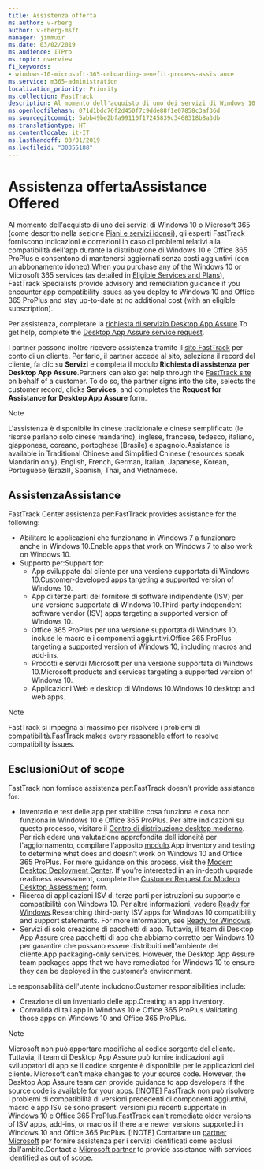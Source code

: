 ```yaml
---
title: Assistenza offerta
ms.author: v-rberg
author: v-rberg-msft
manager: jimmuir
ms.date: 03/02/2019
ms.audience: ITPro
ms.topic: overview
f1_keywords:
- windows-10-microsoft-365-onboarding-benefit-process-assistance
ms.service: m365-administration
localization_priority: Priority
ms.collection: FastTrack
description: Al momento dell'acquisto di uno dei servizi di Windows 10 o Microsoft 365, gli esperti FastTrack forniscono indicazioni e correzioni per la distribuzione di Windows 10 e Office 365 ProPlus e consentono di mantenersi aggiornati senza costi aggiuntivi (con un abbonamento idoneo).
ms.openlocfilehash: 071d1bdc76f2d450f7c9dde88f1e07858c3af36d
ms.sourcegitcommit: 5abb49be2bfa99110f17245839c3468318b8a3db
ms.translationtype: HT
ms.contentlocale: it-IT
ms.lasthandoff: 03/01/2019
ms.locfileid: "30355188"
---
```

# <a name="assistance-offered"></a><span data-ttu-id="cf1f3-103">Assistenza offerta</span><span class="sxs-lookup"><span data-stu-id="cf1f3-103">Assistance Offered</span></span>  

<span data-ttu-id="cf1f3-104">Al momento dell'acquisto di uno dei servizi di Windows 10 o Microsoft 365 (come descritto nella sezione [Piani e servizi idonei](M365-eligible-services-and-plans.md)), gli esperti FastTrack forniscono indicazioni e correzioni in caso di problemi relativi alla compatibilità dell'app durante la distribuzione di Windows 10 e Office 365 ProPlus e consentono di mantenersi aggiornati senza costi aggiuntivi (con un abbonamento idoneo).</span><span class="sxs-lookup"><span data-stu-id="cf1f3-104">When you purchase any of the Windows 10 or Microsoft 365 services (as detailed in [Eligible Services and Plans](M365-eligible-services-and-plans.md)), FastTrack Specialists provide advisory and remediation guidance if you encounter app compatibility issues as you deploy to Windows 10 and Office 365 ProPlus and stay up-to-date at no additional cost (with an eligible subscription).</span></span>

<span data-ttu-id="cf1f3-105">Per assistenza, completare la [richiesta di servizio Desktop App Assure](https://go.microsoft.com/fwlink/?linkid=2022721).</span><span class="sxs-lookup"><span data-stu-id="cf1f3-105">To get help, complete the [Desktop App Assure service request](https://go.microsoft.com/fwlink/?linkid=2022721).</span></span>

<span data-ttu-id="cf1f3-p101">I partner possono inoltre ricevere assistenza tramite il [sito FastTrack](https://go.microsoft.com/fwlink/?linkid=780698) per conto di un cliente. Per farlo, il partner accede al sito, seleziona il record del cliente, fa clic su **Servizi** e completa il modulo **Richiesta di assistenza per Desktop App Assure**.</span><span class="sxs-lookup"><span data-stu-id="cf1f3-p101">Partners can also get help through the [FastTrack site](https://go.microsoft.com/fwlink/?linkid=780698) on behalf of a customer. To do so, the partner signs into the site, selects the customer record, clicks **Services**, and completes the **Request for Assistance for Desktop App Assure** form.</span></span>

> [!NOTE]
> <span data-ttu-id="cf1f3-108">L'assistenza è disponibile in cinese tradizionale e cinese semplificato (le risorse parlano solo cinese mandarino), inglese, francese, tedesco, italiano, giapponese, coreano, portoghese (Brasile) e spagnolo.</span><span class="sxs-lookup"><span data-stu-id="cf1f3-108">Assistance is available in Traditional Chinese and Simplified Chinese (resources speak Mandarin only), English, French, German, Italian, Japanese, Korean, Portuguese (Brazil), Spanish, Thai, and Vietnamese.</span></span> 

## <a name="assistance"></a><span data-ttu-id="cf1f3-109">Assistenza</span><span class="sxs-lookup"><span data-stu-id="cf1f3-109">Assistance</span></span>

<span data-ttu-id="cf1f3-110">FastTrack Center assistenza per:</span><span class="sxs-lookup"><span data-stu-id="cf1f3-110">FastTrack provides assistance for the following:</span></span>
- <span data-ttu-id="cf1f3-111">Abilitare le applicazioni che funzionano in Windows 7 a funzionare anche in Windows 10.</span><span class="sxs-lookup"><span data-stu-id="cf1f3-111">Enable apps that work on Windows 7 to also work on Windows 10.</span></span>
- <span data-ttu-id="cf1f3-112">Supporto per:</span><span class="sxs-lookup"><span data-stu-id="cf1f3-112">Support for:</span></span>
    - <span data-ttu-id="cf1f3-113">App sviluppate dal cliente per una versione supportata di Windows 10.</span><span class="sxs-lookup"><span data-stu-id="cf1f3-113">Customer-developed apps targeting a supported version of Windows 10.</span></span>
    - <span data-ttu-id="cf1f3-114">App di terze parti del fornitore di software indipendente (ISV) per una versione supportata di Windows 10.</span><span class="sxs-lookup"><span data-stu-id="cf1f3-114">Third-party independent software vendor (ISV) apps targeting a supported version of Windows 10.</span></span>
    - <span data-ttu-id="cf1f3-115">Office 365 ProPlus per una versione supportata di Windows 10, incluse le macro e i componenti aggiuntivi.</span><span class="sxs-lookup"><span data-stu-id="cf1f3-115">Office 365 ProPlus targeting a supported version of Windows 10, including macros and add-ins.</span></span>
    - <span data-ttu-id="cf1f3-116">Prodotti e servizi Microsoft per una versione supportata di Windows 10.</span><span class="sxs-lookup"><span data-stu-id="cf1f3-116">Microsoft products and services targeting a supported version of Windows 10.</span></span>
    - <span data-ttu-id="cf1f3-117">Applicazioni Web e desktop di Windows 10.</span><span class="sxs-lookup"><span data-stu-id="cf1f3-117">Windows 10 desktop and web apps.</span></span>
> [!NOTE]
> <span data-ttu-id="cf1f3-118">FastTrack si impegna al massimo per risolvere i problemi di compatibilità.</span><span class="sxs-lookup"><span data-stu-id="cf1f3-118">FastTrack makes every reasonable effort to resolve compatibility issues.</span></span> 

## <a name="out-of-scope"></a><span data-ttu-id="cf1f3-119">Esclusioni</span><span class="sxs-lookup"><span data-stu-id="cf1f3-119">Out of scope</span></span>

<span data-ttu-id="cf1f3-120">FastTrack non fornisce assistenza per:</span><span class="sxs-lookup"><span data-stu-id="cf1f3-120">FastTrack doesn’t provide assistance for:</span></span>
- <span data-ttu-id="cf1f3-p102">Inventario e test delle app per stabilire cosa funziona e cosa non funziona in Windows 10 e Office 365 ProPlus. Per altre indicazioni su questo processo, visitare il [Centro di distribuzione desktop moderno](https://go.microsoft.com/fwlink/?linkid=2080140). Per richiedere una valutazione approfondita dell'idoneità per l'aggiornamento, compilare l'apposito [modulo](https://go.microsoft.com/fwlink/?linkid=2053818).</span><span class="sxs-lookup"><span data-stu-id="cf1f3-p102">App inventory and testing to determine what does and doesn’t work on Windows 10 and Office 365 ProPlus. For more guidance on this process, visit the [Modern Desktop Deployment Center](https://go.microsoft.com/fwlink/?linkid=2080140). If you’re interested in an in-depth upgrade readiness assessment, complete the [Customer Request for Modern Desktop Assessment](https://go.microsoft.com/fwlink/?linkid=2053818) form.</span></span>
- <span data-ttu-id="cf1f3-p103">Ricerca di applicazioni ISV di terze parti per istruzioni su supporto e compatibilità con Windows 10. Per altre informazioni, vedere [Ready for Windows](https://go.microsoft.com/fwlink/?linkid=2054580).</span><span class="sxs-lookup"><span data-stu-id="cf1f3-p103">Researching third-party ISV apps for Windows 10 compatibility and support statements. For more information, see [Ready for Windows](https://go.microsoft.com/fwlink/?linkid=2054580).</span></span>
- <span data-ttu-id="cf1f3-p104">Servizi di solo creazione di pacchetti di app. Tuttavia, il team di Desktop App Assure crea pacchetti di app che abbiamo corretto per Windows 10 per garantire che possano essere distribuiti nell'ambiente del cliente.</span><span class="sxs-lookup"><span data-stu-id="cf1f3-p104">App packaging-only services. However, the Desktop App Assure team packages apps that we have remediated for Windows 10 to ensure they can be deployed in the customer’s environment.</span></span>

<span data-ttu-id="cf1f3-128">Le responsabilità dell'utente includono:</span><span class="sxs-lookup"><span data-stu-id="cf1f3-128">Customer responsibilities include:</span></span>
- <span data-ttu-id="cf1f3-129">Creazione di un inventario delle app.</span><span class="sxs-lookup"><span data-stu-id="cf1f3-129">Creating an app inventory.</span></span>
- <span data-ttu-id="cf1f3-130">Convalida di tali app in Windows 10 e Office 365 ProPlus.</span><span class="sxs-lookup"><span data-stu-id="cf1f3-130">Validating those apps on Windows 10 and Office 365 ProPlus.</span></span>
> [!NOTE]
> <span data-ttu-id="cf1f3-p105">Microsoft non può apportare modifiche al codice sorgente del cliente. Tuttavia, il team di Desktop App Assure può fornire indicazioni agli sviluppatori di app se il codice sorgente è disponibile per le applicazioni del cliente. </span><span class="sxs-lookup"><span data-stu-id="cf1f3-p105">Microsoft can’t make changes to your source code. However, the Desktop App Assure team can provide guidance to app developers if the source code is available for your apps. </span></span>[!NOTE]
> <span data-ttu-id="cf1f3-p106">FastTrack non può risolvere i problemi di compatibilità di versioni precedenti di componenti aggiuntivi, macro e app ISV se sono presenti versioni più recenti supportate in Windows 10 e Office 365 ProPlus.</span><span class="sxs-lookup"><span data-stu-id="cf1f3-p106">FastTrack can't remediate older versions of ISV apps, add-ins, or macros if there are newer versions supported in Windows 10 and Office 365 ProPlus. </span></span>[!NOTE]
> <span data-ttu-id="cf1f3-134">Contattare un [partner Microsoft](https://go.microsoft.com/fwlink/?linkid=2080150) per fornire assistenza per i servizi identificati come esclusi dall'ambito.</span><span class="sxs-lookup"><span data-stu-id="cf1f3-134">Contact a [Microsoft partner](https://go.microsoft.com/fwlink/?linkid=2080150) to provide assistance with services identified as out of scope.</span></span>
